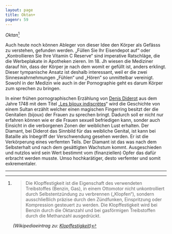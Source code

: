 ```yaml
---
layout: page
title: Oktan+
pagenr: 59
---
```


*Oktan*[^37]

Auch heute noch können Ableger von dieser Idee den Körper als Gefässs zu verstehen, gefunden werden. „Füllen Sie Ihr Eisendepot auf“ oder „Kontrollieren Sie Ihre Vitamin C Reserve“ sind imperative Ratschläge, die die Werbeplakate in Apotheken zieren. Im 18. Jh wiesen die Mediziner darauf hin, dass der Körper je nach dem womit er gefüllt ist, anders erklingt. Dieser tympanische Ansatz ist deshalb interessant, weil er die zwei Sinneswahrnehmungen „Fühlen“ und „Hören“ so unmittelbar vereinigt. Sowohl in der Medizin wie auch in der Pornographie geht es darum Körper zum sprechen zu bringen.

In einer frühen pornographischen Erzählung von [Denis Diderot](https://de.wikipedia.org/wiki/Denis_Diderot) aus dem Jahre 1748 mit dem Titel „[Les bijoux indiscrètes](https://de.wikipedia.org/wiki/Les_bijoux_indiscrets)“ wird die Geschichte von einem Sultan erzählt welcher einen magischen Fingerring besitzt der die Genitalien (bijoux) der Frauen zu sprechen bringt. Dadurch soll er nicht nur erfahren können wie er die Frauen sexuell befriedigen kann, sonder auch Einsicht in die verborgenen Zonen der weiblichen Lust erhalten. Der Diamant, bei Diderot das Sinnbild für das weibliche Genital, ist kann bei Bataille als Inbegriff der Verschwendung gesehen werden. Er ist die Verkörperung eines verfemten Teils. Der Diamant ist das was nach dem Selbsterhalt und nach dem gesättigten Wachstum kommt. Ausgeschieden und nutzlos wird sein Wert bestimmt vom (finanziellen) Opfer das dafür erbracht werden musste. Umso hochkarätiger, desto verfemter und somit exkrementaler.

---

[^37]:
      >Die Klopffestigkeit ist die Eigenschaft des verwendeten Treibstoffes (Benzin, Gas), in einem Ottomotor nicht unkontrolliert durch Selbstentzündung zu verbrennen („Klopfen“), sondern ausschließlich präzise durch den Zündfunken, Einspritzung oder Kompression gesteuert zu werden. Die Klopffestigkeit wird bei Benzin durch die Oktanzahl und bei gasförmigen Treibstoffen durch die Methanzahl ausgedrückt.

      *(Wikipediaeintrag zu: [Klopffestigkeit](https://de.wikipedia.org/wiki/Klopffestigkeit))*
